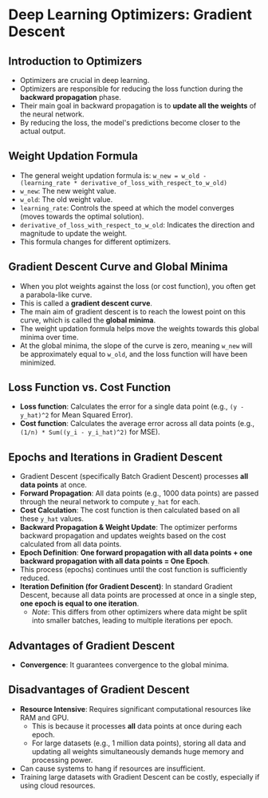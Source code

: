 # Deep Learning Optimizers: Gradient Descent 

## Introduction to Optimizers
*   Optimizers are crucial in deep learning.
*   Optimizers are responsible for reducing the loss function during the **backward propagation** phase.
*   Their main goal in backward propagation is to **update all the weights** of the neural network.
*   By reducing the loss, the model's predictions become closer to the actual output.

## Weight Updation Formula
*   The general weight updation formula is:
    `w_new = w_old - (learning_rate * derivative_of_loss_with_respect_to_w_old)`
*   `w_new`: The new weight value.
*   `w_old`: The old weight value.
*   `learning_rate`: Controls the speed at which the model converges (moves towards the optimal solution).
*   `derivative_of_loss_with_respect_to_w_old`: Indicates the direction and magnitude to update the weight.
*   This formula changes for different optimizers.

## Gradient Descent Curve and Global Minima
*   When you plot weights against the loss (or cost function), you often get a parabola-like curve.
*   This is called a **gradient descent curve**.
*   The main aim of gradient descent is to reach the lowest point on this curve, which is called the **global minima**.
*   The weight updation formula helps move the weights towards this global minima over time.
*   At the global minima, the slope of the curve is zero, meaning `w_new` will be approximately equal to `w_old`, and the loss function will have been minimized.

## Loss Function vs. Cost Function
*   **Loss function**: Calculates the error for a single data point (e.g., `(y - y_hat)^2` for Mean Squared Error).
*   **Cost function**: Calculates the average error across all data points (e.g., `(1/n) * Sum((y_i - y_i_hat)^2)` for MSE).

## Epochs and Iterations in Gradient Descent
*   Gradient Descent (specifically Batch Gradient Descent) processes **all data points** at once.
*   **Forward Propagation**: All data points (e.g., 1000 data points) are passed through the neural network to compute `y_hat` for each.
*   **Cost Calculation**: The cost function is then calculated based on all these `y_hat` values.
*   **Backward Propagation & Weight Update**: The optimizer performs backward propagation and updates weights based on the cost calculated from all data points.
*   **Epoch Definition**: **One forward propagation with all data points + one backward propagation with all data points = One Epoch**.
*   This process (epochs) continues until the cost function is sufficiently reduced.
*   **Iteration Definition (for Gradient Descent)**: In standard Gradient Descent, because all data points are processed at once in a single step, **one epoch is equal to one iteration**.
    *   *Note*: This differs from other optimizers where data might be split into smaller batches, leading to multiple iterations per epoch.

## Advantages of Gradient Descent
*   **Convergence**: It guarantees convergence to the global minima.

## Disadvantages of Gradient Descent
*   **Resource Intensive**: Requires significant computational resources like RAM and GPU.
    *   This is because it processes **all** data points at once during each epoch.
    *   For large datasets (e.g., 1 million data points), storing all data and updating all weights simultaneously demands huge memory and processing power.
*   Can cause systems to hang if resources are insufficient.
*   Training large datasets with Gradient Descent can be costly, especially if using cloud resources.
